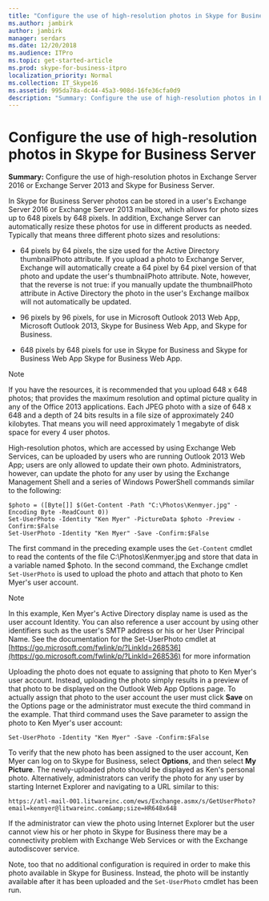 ```yaml
---
title: "Configure the use of high-resolution photos in Skype for Business Server"
ms.author: jambirk
author: jambirk
manager: serdars
ms.date: 12/20/2018
ms.audience: ITPro
ms.topic: get-started-article
ms.prod: skype-for-business-itpro
localization_priority: Normal
ms.collection: IT_Skype16
ms.assetid: 995da78a-dc44-45a3-908d-16fe36cfa0d9
description: "Summary: Configure the use of high-resolution photos in Exchange Server 2016 or Exchange Server 2013 and Skype for Business Server."
---
```


# Configure the use of high-resolution photos in Skype for Business Server
 
**Summary:** Configure the use of high-resolution photos in Exchange Server 2016 or Exchange Server 2013 and Skype for Business Server.
  
In Skype for Business Server photos can be stored in a user's Exchange Server 2016 or Exchange Server 2013 mailbox, which allows for photo sizes up to 648 pixels by 648 pixels. In addition, Exchange Server can automatically resize these photos for use in different products as needed. Typically that means three different photo sizes and resolutions:
  
- 64 pixels by 64 pixels, the size used for the Active Directory thumbnailPhoto attribute. If you upload a photo to Exchange Server, Exchange will automatically create a 64 pixel by 64 pixel version of that photo and update the user's thumbnailPhoto attribute. Note, however, that the reverse is not true: if you manually update the thumbnailPhoto attribute in Active Directory the photo in the user's Exchange mailbox will not automatically be updated.
    
- 96 pixels by 96 pixels, for use in Microsoft Outlook 2013 Web App, Microsoft Outlook 2013, Skype for Business Web App, and Skype for Business.
    
- 648 pixels by 648 pixels for use in Skype for Business and Skype for Business Web App Skype for Business Web App.
    
> [!NOTE]
> If you have the resources, it is recommended that you upload 648 x 648 photos; that provides the maximum resolution and optimal picture quality in any of the Office 2013 applications. Each JPEG photo with a size of 648 x 648 and a depth of 24 bits results in a file size of approximately 240 kilobytes. That means you will need approximately 1 megabyte of disk space for every 4 user photos. 
  
High-resolution photos, which are accessed by using Exchange Web Services, can be uploaded by users who are running Outlook 2013 Web App; users are only allowed to update their own photo. Administrators, however, can update the photo for any user by using the Exchange Management Shell and a series of Windows PowerShell commands similar to the following:
  
```
$photo = ([Byte[]] $(Get-Content -Path "C:\Photos\Kenmyer.jpg" -Encoding Byte -ReadCount 0))
Set-UserPhoto -Identity "Ken Myer" -PictureData $photo -Preview -Confirm:$False
Set-UserPhoto -Identity "Ken Myer" -Save -Confirm:$False
```

The first command in the preceding example uses the `Get-Content` cmdlet to read the contents of the file C:\Photos\Kenmyer.jpg and store that data in a variable named $photo. In the second command, the Exchange cmdlet `Set-UserPhoto` is used to upload the photo and attach that photo to Ken Myer's user account.
  
> [!NOTE]
> In this example, Ken Myer's Active Directory display name is used as the user account Identity. You can also reference a user account by using other identifiers such as the user's SMTP address or his or her User Principal Name. See the documentation for the Set-UserPhoto cmdlet at [https://go.microsoft.com/fwlink/p/?LinkId=268536](https://go.microsoft.com/fwlink/p/?LinkId=268536) for more information
  
Uploading the photo does not equate to assigning that photo to Ken Myer's user account. Instead, uploading the photo simply results in a preview of that photo to be displayed on the Outlook Web App Options page. To actually assign that photo to the user account the user must click **Save** on the Options page or the administrator must execute the third command in the example. That third command uses the Save parameter to assign the photo to Ken Myer's user account:
  
```
Set-UserPhoto -Identity "Ken Myer" -Save -Confirm:$False
```

To verify that the new photo has been assigned to the user account, Ken Myer can log on to Skype for Business, select **Options**, and then select **My Picture**. The newly-uploaded photo should be displayed as Ken's personal photo. Alternatively, administrators can verify the photo for any user by starting Internet Explorer and navigating to a URL similar to this:
  
```
https://atl-mail-001.litwareinc.com/ews/Exchange.asmx/s/GetUserPhoto?email=kenmyer@litwareinc.com&amp;size=HR648x648
```

If the administrator can view the photo using Internet Explorer but the user cannot view his or her photo in Skype for Business there may be a connectivity problem with Exchange Web Services or with the Exchange autodiscover service.
  
Note, too that no additional configuration is required in order to make this photo available in Skype for Business. Instead, the photo will be instantly available after it has been uploaded and the `Set-UserPhoto` cmdlet has been run.

